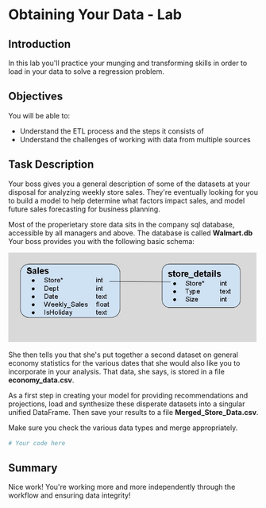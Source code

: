 
# Obtaining Your Data - Lab

## Introduction
In this lab you'll practice your munging and transforming skills in order to load in your data to solve a regression problem.

## Objectives
You will be able to:
* Understand the ETL process and the steps it consists of
* Understand the challenges of working with data from multiple sources 

## Task Description

Your boss gives you a general description of some of the datasets at your disposal for analyzing weekly store sales. They're eventually looking for you to build a model to help determine what factors impact sales, and model future sales forecasting for business planning.  
  
Most of the properietary store data sits in the company sql database, accessible by all managers and above. The database is called **Walmart.db** Your boss provides you with the following basic schema:  

<img src='images/db_schema.jpg' width=500>  

She then tells you that she's put together a second dataset on general economy statistics for the various dates that she would also like you to incorporate in your analysis. That data, she says, is stored in a file **economy_data.csv**.

As a first step in creating your model for providing recommendations and projections, load and synthesize these disperate datasets into a singular unified DataFrame. Then save your results to a file **Merged_Store_Data.csv**.

Make sure you check the various data types and merge appropriately.


```python
# Your code here
```

## Summary
Nice work! You're working more and more independently through the workflow and ensuring data integrity!
